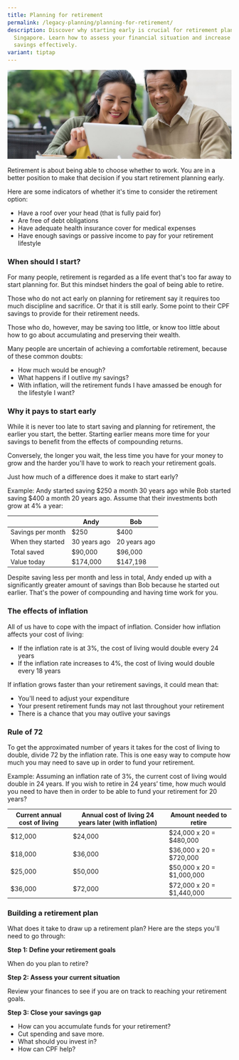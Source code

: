 ```yaml
---
title: Planning for retirement
permalink: /legacy-planning/planning-for-retirement/
description: Discover why starting early is crucial for retirement planning in
  Singapore. Learn how to assess your financial situation and increase your
  savings effectively.
variant: tiptap
---
```

![](/images/couple.jfif)

Retirement is about being able to choose whether to work. You are in a better position to make that decision if you start retirement planning early. 

Here are some indicators of whether it's time to consider the retirement option:

* Have a roof over your head (that is fully paid for)
* Are free of debt obligations
* Have adequate health insurance cover for medical expenses
* Have enough savings or passive income to pay for your retirement lifestyle

### When should I start?
For many people, retirement is regarded as a life event that's too far away to start planning for. But this mindset hinders the goal of being able to retire.

Those who do not act early on planning for retirement say it requires too much discipline and sacrifice. Or that it is still early. Some point to their CPF savings to provide for their retirement needs.

Those who do, however, may be saving too little, or know too little about how to go about accumulating and preserving their wealth.

Many people are uncertain of achieving a comfortable retirement, because of these common doubts:

* How much would be enough?
* What happens if I outlive my savings?
* With inflation, will the retirement funds I have amassed be enough for the lifestyle I want?

### Why it pays to start early
While it is never too late to start saving and planning for retirement, the earlier you start, the better. Starting earlier means more time for your savings to benefit from the effects of compounding returns.

Conversely, the longer you wait, the less time you have for your money to grow and the harder you'll have to work to reach your retirement goals.

Just how much of a difference does it make to start early?

Example: Andy started saving $250 a month 30 years ago while Bob started saving $400 a month 20 years ago. Assume that their investments both grow at 4% a year:



|  | Andy | Bob |
| -------- | -------- | -------- |
| Savings per month     | $250     | $400     |
| When they started     | 30 years ago     | 20 years ago     |
| Total saved     | $90,000     | $96,000     |
| Value today     | $174,000     | $147,198     |


Despite saving less per month and less in total, Andy ended up with a significantly greater amount of savings than Bob because he started out earlier. That's the power of compounding and having time work for you.

### The effects of inflation
All of us have to cope with the impact of inflation. Consider how inflation affects your cost of living:

* If the inflation rate is at 3%, the cost of living would double every 24 years
* If the inflation rate increases to 4%, the cost of living would double every 18 years

If inflation grows faster than your retirement savings, it could mean that:

* You'll need to adjust your expenditure
* Your present retirement funds may not last throughout your retirement
* There is a chance that you may outlive your savings

### Rule of 72
To get the approximated number of years it takes for the cost of living to double, divide 72 by the inflation rate. This is one easy way to compute how much you may need to save up in order to fund your retirement.

Example: Assuming an inflation rate of 3%, the current cost of living would double in 24 years. If you wish to retire in 24 years’ time, how much would you need to have then in order to be able to fund your retirement for 20 years?



| Current annual cost of living | Annual cost of living 24 years later (with inflation) | Amount needed to retire |
| -------- | -------- | -------- |
| $12,000     | $24,000     | $24,000 x 20 = $480,000     |
| $18,000     | $36,000     | $36,000 x 20 = $720,000     |
| $25,000     | $50,000     | $50,000 x 20 = $1,000,000     |
| $36,000     | $72,000     | $72,000 x 20 = $1,440,000     |


### Building a retirement plan
What does it take to draw up a retirement plan? Here are the steps you'll need to go through:

**Step 1: Define your retirement goals**

When do you plan to retire?

**Step 2: Assess your current situation**

Review your finances to see if you are on track to reaching your retirement goals.

**Step 3: Close your savings gap**

* How can you accumulate funds for your retirement?
* Cut spending and save more.
* What should you invest in?
* How can CPF help?